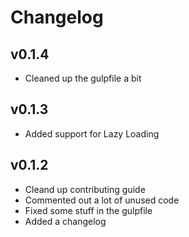 # Changelog

## v0.1.4

- Cleaned up the gulpfile a bit

## v0.1.3

- Added support for Lazy Loading

## v0.1.2

- Cleand up contributing guide
- Commented out a lot of unused code
- Fixed some stuff in the gulpfile
- Added a changelog
